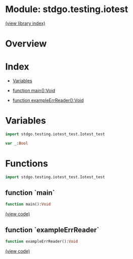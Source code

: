 # Module: stdgo.testing.iotest


[(view library index)](../../stdgo.md)


# Overview


 


# Index


- [Variables](<#variables>)

- [function main\(\):Void](<#function-main>)

- [function exampleErrReader\(\):Void](<#function-exampleerrreader>)

# Variables


```haxe
import stdgo.testing.iotest_test.Iotest_test
```


```haxe
var _:Bool
```


# Functions


```haxe
import stdgo.testing.iotest_test.Iotest_test
```


## function \`main\`


```haxe
function main():Void
```


 


[\(view code\)](<./Iotest_test.hx#L18>)


## function \`exampleErrReader\`


```haxe
function exampleErrReader():Void
```


 


[\(view code\)](<./Iotest_test.hx#L13>)


